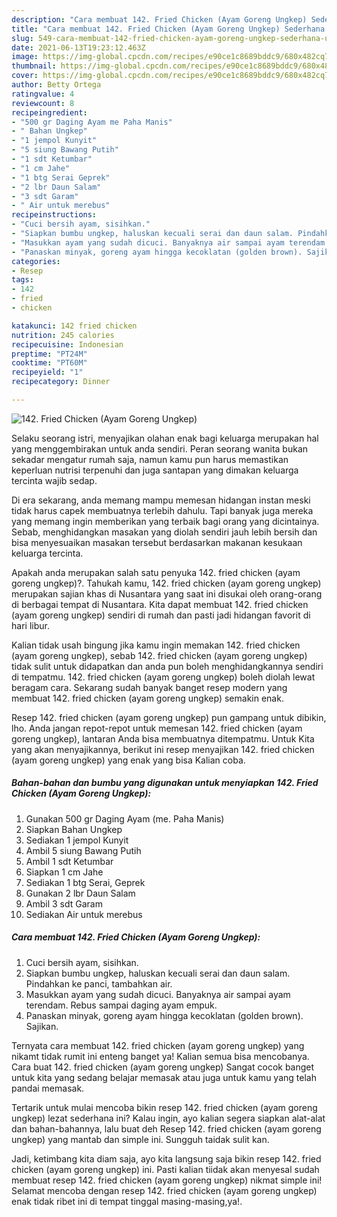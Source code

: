 ```yaml
---
description: "Cara membuat 142. Fried Chicken (Ayam Goreng Ungkep) Sederhana Untuk Jualan"
title: "Cara membuat 142. Fried Chicken (Ayam Goreng Ungkep) Sederhana Untuk Jualan"
slug: 549-cara-membuat-142-fried-chicken-ayam-goreng-ungkep-sederhana-untuk-jualan
date: 2021-06-13T19:23:12.463Z
image: https://img-global.cpcdn.com/recipes/e90ce1c8689bddc9/680x482cq70/142-fried-chicken-ayam-goreng-ungkep-foto-resep-utama.jpg
thumbnail: https://img-global.cpcdn.com/recipes/e90ce1c8689bddc9/680x482cq70/142-fried-chicken-ayam-goreng-ungkep-foto-resep-utama.jpg
cover: https://img-global.cpcdn.com/recipes/e90ce1c8689bddc9/680x482cq70/142-fried-chicken-ayam-goreng-ungkep-foto-resep-utama.jpg
author: Betty Ortega
ratingvalue: 4
reviewcount: 8
recipeingredient:
- "500 gr Daging Ayam me Paha Manis"
- " Bahan Ungkep"
- "1 jempol Kunyit"
- "5 siung Bawang Putih"
- "1 sdt Ketumbar"
- "1 cm Jahe"
- "1 btg Serai Geprek"
- "2 lbr Daun Salam"
- "3 sdt Garam"
- " Air untuk merebus"
recipeinstructions:
- "Cuci bersih ayam, sisihkan."
- "Siapkan bumbu ungkep, haluskan kecuali serai dan daun salam. Pindahkan ke panci, tambahkan air."
- "Masukkan ayam yang sudah dicuci. Banyaknya air sampai ayam terendam. Rebus sampai daging ayam empuk."
- "Panaskan minyak, goreng ayam hingga kecoklatan (golden brown). Sajikan."
categories:
- Resep
tags:
- 142
- fried
- chicken

katakunci: 142 fried chicken 
nutrition: 245 calories
recipecuisine: Indonesian
preptime: "PT24M"
cooktime: "PT60M"
recipeyield: "1"
recipecategory: Dinner

---
```



![142. Fried Chicken (Ayam Goreng Ungkep)](https://img-global.cpcdn.com/recipes/e90ce1c8689bddc9/680x482cq70/142-fried-chicken-ayam-goreng-ungkep-foto-resep-utama.jpg)

Selaku seorang istri, menyajikan olahan enak bagi keluarga merupakan hal yang menggembirakan untuk anda sendiri. Peran seorang  wanita bukan sekadar mengatur rumah saja, namun kamu pun harus memastikan keperluan nutrisi terpenuhi dan juga santapan yang dimakan keluarga tercinta wajib sedap.

Di era  sekarang, anda memang mampu memesan hidangan instan meski tidak harus capek membuatnya terlebih dahulu. Tapi banyak juga mereka yang memang ingin memberikan yang terbaik bagi orang yang dicintainya. Sebab, menghidangkan masakan yang diolah sendiri jauh lebih bersih dan bisa menyesuaikan masakan tersebut berdasarkan makanan kesukaan keluarga tercinta. 



Apakah anda merupakan salah satu penyuka 142. fried chicken (ayam goreng ungkep)?. Tahukah kamu, 142. fried chicken (ayam goreng ungkep) merupakan sajian khas di Nusantara yang saat ini disukai oleh orang-orang di berbagai tempat di Nusantara. Kita dapat membuat 142. fried chicken (ayam goreng ungkep) sendiri di rumah dan pasti jadi hidangan favorit di hari libur.

Kalian tidak usah bingung jika kamu ingin memakan 142. fried chicken (ayam goreng ungkep), sebab 142. fried chicken (ayam goreng ungkep) tidak sulit untuk didapatkan dan anda pun boleh menghidangkannya sendiri di tempatmu. 142. fried chicken (ayam goreng ungkep) boleh diolah lewat beragam cara. Sekarang sudah banyak banget resep modern yang membuat 142. fried chicken (ayam goreng ungkep) semakin enak.

Resep 142. fried chicken (ayam goreng ungkep) pun gampang untuk dibikin, lho. Anda jangan repot-repot untuk memesan 142. fried chicken (ayam goreng ungkep), lantaran Anda bisa membuatnya ditempatmu. Untuk Kita yang akan menyajikannya, berikut ini resep menyajikan 142. fried chicken (ayam goreng ungkep) yang enak yang bisa Kalian coba.

<!--inarticleads1-->

##### Bahan-bahan dan bumbu yang digunakan untuk menyiapkan 142. Fried Chicken (Ayam Goreng Ungkep):

1. Gunakan 500 gr Daging Ayam (me. Paha Manis)
1. Siapkan  Bahan Ungkep
1. Sediakan 1 jempol Kunyit
1. Ambil 5 siung Bawang Putih
1. Ambil 1 sdt Ketumbar
1. Siapkan 1 cm Jahe
1. Sediakan 1 btg Serai, Geprek
1. Gunakan 2 lbr Daun Salam
1. Ambil 3 sdt Garam
1. Sediakan  Air untuk merebus




<!--inarticleads2-->

##### Cara membuat 142. Fried Chicken (Ayam Goreng Ungkep):

1. Cuci bersih ayam, sisihkan.
1. Siapkan bumbu ungkep, haluskan kecuali serai dan daun salam. Pindahkan ke panci, tambahkan air.
1. Masukkan ayam yang sudah dicuci. Banyaknya air sampai ayam terendam. Rebus sampai daging ayam empuk.
1. Panaskan minyak, goreng ayam hingga kecoklatan (golden brown). Sajikan.




Ternyata cara membuat 142. fried chicken (ayam goreng ungkep) yang nikamt tidak rumit ini enteng banget ya! Kalian semua bisa mencobanya. Cara buat 142. fried chicken (ayam goreng ungkep) Sangat cocok banget untuk kita yang sedang belajar memasak atau juga untuk kamu yang telah pandai memasak.

Tertarik untuk mulai mencoba bikin resep 142. fried chicken (ayam goreng ungkep) lezat sederhana ini? Kalau ingin, ayo kalian segera siapkan alat-alat dan bahan-bahannya, lalu buat deh Resep 142. fried chicken (ayam goreng ungkep) yang mantab dan simple ini. Sungguh taidak sulit kan. 

Jadi, ketimbang kita diam saja, ayo kita langsung saja bikin resep 142. fried chicken (ayam goreng ungkep) ini. Pasti kalian tiidak akan menyesal sudah membuat resep 142. fried chicken (ayam goreng ungkep) nikmat simple ini! Selamat mencoba dengan resep 142. fried chicken (ayam goreng ungkep) enak tidak ribet ini di tempat tinggal masing-masing,ya!.

